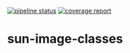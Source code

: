 
[![pipeline status](https://gitlab.com/senbox-org/sun-image-classes/badges/main/pipeline.svg)](https://gitlab.com/senbox-org/sun-image-classes/-/commits/main)
[![coverage report](https://gitlab.com/senbox-org/sun-image-classes/badges/main/coverage.svg)](https://gitlab.com/senbox-org/sun-image-classes/-/commits/main)

# sun-image-classes
